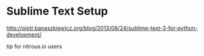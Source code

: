 [//]: <> (time: 60)
[//]: <> (type: task)

#   Sublime Text Setup

http://piotr.banaszkiewicz.org/blog/2013/08/24/sublime-text-3-for-python-development/

tip for nitrous.io users